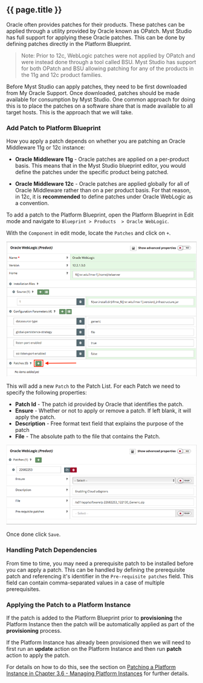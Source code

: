 ## {{ page.title }}

Oracle often provides patches for their products. These patches can be applied through a utility provided by Oracle known as OPatch. Myst Studio has full support for applying these Oracle patches. This can be done by defining patches directly in the Platform Blueprint.

> Note: Prior to 12c, WebLogic patches were not applied by OPatch and were instead done through a tool called BSU. Myst Studio has support for both OPatch and BSU allowing patching for any of the products in the 11g and 12c product families.

Before Myst Studio can apply patches, they need to be first downloaded from My Oracle Support. Once downloaded, patches should be made available for consumption by Myst Studio. One common approach for doing this is to place the patches on a software share that is made available to all target hosts. This is the approach that we will take.

### Add Patch to Platform Blueprint
How you apply a patch depends on whether you are patching an Oracle Middleware 11g or 12c instance:

* **Oracle Middleware 11g** - Oracle patches are applied on a per-product basis. This means that in the Myst Studio blueprint editor, you would define the patches under the specific product being patched.

* **Oracle Middleware 12c** - Oracle patches are applied globally for all of Oracle Middleware rather than on a per product basis. For that reason, in 12c, it is **recommended** to define patches under Oracle WebLogic as a convention.

To add a patch to the Platform Blueprint, open the Platform Blueprint in Edit mode and navigate to `Blueprint > Products  > Oracle WebLogic`.

With the `Component` in edit mode, locate the `Patches` and click on `+`.

![](img/patchAddItem.png)

This will add a new `Patch` to the Patch List. For each Patch we need to specify the following properties:

* **Patch Id** - The patch id provided by Oracle that identifies the patch.
* **Ensure** - Whether or not to apply or remove a patch. If left blank, it will apply the patch.
* **Description** - Free format text field that explains the purpose of the patch
* **File** - The absolute path to the file that contains the Patch.

![](img/patchAddPatch.png)

Once done click `Save`.

### Handling Patch Dependencies

From time to time, you may need a prerequisite patch to be installed before you can apply a patch. This can be handled by defining the prerequisite patch and referencing it's identifier in the `Pre-requisite patches` field. This field can contain comma-separated values in a case of multiple prerequisites.

### Applying the Patch to a Platform Instance
If the patch is added to the Platform Blueprint prior to **provisioning** the Platform Instance then the patch will be automatically applied as part of the **provisioning** process.

If the Platform Instance has already been provisioned then we will need to first run an **update** action on the Platform Instance and then run **patch** action to apply the patch. 

For details on how to do this, see the section on [Patching a Platform Instance
 in Chapter 3.6 - Managing Platform Instances](/platform/management/README.md) for further details.
